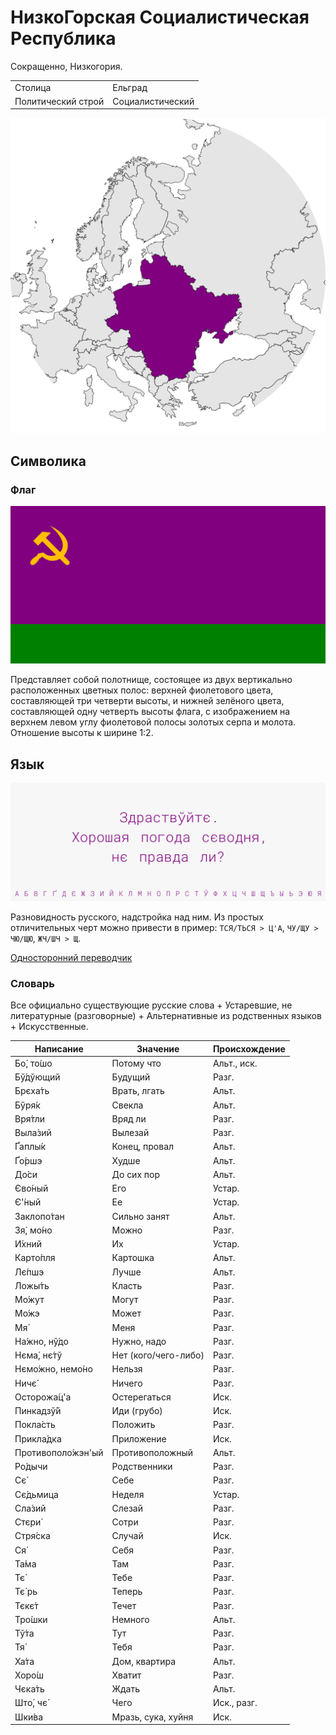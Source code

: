 # НизкоГорская Социалистическая Республика

Сокращенно, Низкогория.

|                    |                  |
| ------------------ | ---------------- |
| Столица            | Ельград          |
| Политический строй | Социалистический |

![На карте](https://raw.githubusercontent.com/sziberov/Nizkogoria/master/Map.png)

## Символика

### Флаг
![Флаг](https://raw.githubusercontent.com/sziberov/Nizkogoria/master/Flag.png)

Представляет собой полотнище, состоящее из двух вертикально расположенных цветных полос: верхней фиолетового цвета, составляющей три четверти высоты, и нижней зелёного цвета, составляющей одну четверть высоты флага, с изображением на верхнем левом углу фиолетовой полосы золотых серпа и молота. Отношение высоты к ширине 1:2.

## Язык
![Язык](https://raw.githubusercontent.com/sziberov/Nizkogoria/master/Language.png)

Разновидность русского, надстройка над ним. Из простых отличительных черт можно привести в пример: `ТСЯ/ТЬСЯ > Ц'А`, `ЧУ/ЩУ > ЧЮ/ЩЮ`, `ЖЧ/ШЧ > Щ`.

[Односторонний переводчик](https://sziberov.github.io/Nizkogoria/Translator.html)

### Словарь
Все официально существующие русские слова + Устаревшие, не литературные (разговорные) + Альтернативные из родственных языков + Искусственные.

| Написание            | Значение             | Происхождение |
| -------------------- | -------------------- | ------------- |
| Бо́, то́шо             | Потому что           | Альт., иск.   |
| Бў́дўющий             | Будущий              | Разг.         |
| ́Брєха́ть              | Врать, лгать         | Альт.         |
| Бўря́к                | Свекла               | Альт.         |
| Вря́тли               | Вряд ли              | Разг.         |
| Выла́зий              | Вылезай              | Разг.         |
| Ґаплы́к               | Конец, провал        | Альт.         |
| Ґо́ршэ                | Худше                | Альт.         |
| До́си                 | До сих пор           | Альт.         |
| Єво́ный               | Его                  | Устар.        |
| Є'́ный                | Ее                   | Устар.        |
| Заклопо́тан           | Сильно занят         | Альт.         |
| Зя́, мо́но             | Можно                | Разг.         |
| И́хний                | Их                   | Устар.        |
| Карто́пля             | Картошка             | Альт.         |
| Лє́пшэ                | Лучше                | Альт.         |
| Ложы́ть               | Класть               | Разг.         |
| Мо́жут                | Могут                | Разг.         |
| Мо́жэ                 | Может                | Разг.         |
| Мя́                   | Меня                 | Разг.         |
| На́жно, нў́до          | Нужно, надо          | Разг.         |
| Нєма́, нє́тў           | Нет (кого/чего-либо) | Разг.         |
| Нємо́жно, немо́но      | Нельзя               | Разг.         |
| Ничє́                 | Ничего               | Разг.         |
| Осторожа́ц'а          | Остерегаться         | Иск.          |
| Пинкадзў́й            | Иди (грубо)          | Иск.          |
| Покла́сть             | Положить             | Разг.         |
| Прикла́дка            | Приложение           | Иск.          |
| Противополо́жэн'ый    | Противоположный      | Альт.         |
| Ро́дычи               | Родственники         | Разг.         |
| Сє́                   | Себе                 | Разг.         |
| Сє́дьмица             | Неделя               | Устар.        |
| Сла́зий               | Слезай               | Разг.         |
| Стєри́                | Сотри                | Разг.         |
| Стря́ска              | Случай               | Иск.          |
| Ся́                   | Себя                 | Разг.         |
| Та́ма                 | Там                  | Разг.         |
| Тє́                   | Тебе                 | Разг.         |
| Тє́ рь                | Теперь               | Разг.         |
| Тєкє́т                | Течет                | Разг.         |
| Тро́шки               | Немного              | Альт.         |
| Тў́та                 | Тут                  | Разг.         |
| Тя́                   | Тебя                 | Разг.         |
| Ха́та                 | Дом, квартира        | Альт.         |
| Хоро́ш                | Хватит               | Разг.         |
| Чєка́ть               | Ждать                | Альт.         |
| Што́, чє́              | Чего                 | Иск., разг.   |
| Шки́ва                | Мразь, сука, хуйня   | Иск.          |
